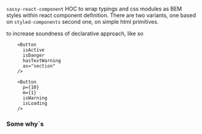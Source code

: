 `sassy-react-component`
HOC to wrap typings and css modules as BEM styles within react component definition.
There are two variants, one based on `styled-components` second one, on simple html primitives.

to increase soundness of declarative approach, like so

```tsx
    <Button 
      isActive 
      isDanger 
      hasTextWarning 
      as="section"
    />

    <Button 
      p={10} 
      m={1} 
      isWarning 
      isLoading 
    />
```

### Some why`s